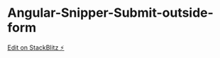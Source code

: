 # Angular-Snipper-Submit-outside-form

[Edit on StackBlitz ⚡️](https://stackblitz.com/edit/angular-ivy-gfycbb)